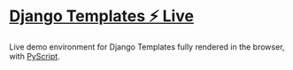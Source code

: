 # [Django Templates ⚡ Live](https://github.com/thibaudcolas/django-templates-live)

Live demo environment for Django Templates fully rendered in the browser, with [PyScript](https://pyscript.net/).
